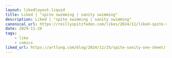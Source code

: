 ```yaml
---
layout: likedlayout.liquid
title: Liked | "spite swimming | sanity swimming"
description: Liked | "spite swimming | sanity swimming"
canonical_url: https://reillyspitzfaden.com/likes/2024/11/liked-spite-swimming-sanity-swimming/
date: 2024-11-26
tags: 
    - like
    - comics
liked_url: https://artlung.com/blog/2024/11/25/spite-sanity-one-sheet/
---
```


